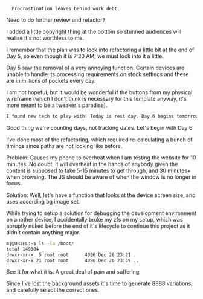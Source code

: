 ```
  Procrastination leaves behind work debt.
```

Need to do further review and refactor?

I added a little copyright thing at the bottom so stunned audiences will realise it's not worthless to me.

I remember that the plan was to look into refactoring a little bit at the end of Day 5, so even though it is 7:30 AM, we must look into it a little.

Day 5 saw the removal of a very annoying function. Certain devices are unable to handle its processing requirements on stock settings and these are in millions of pockets every day.

I am not hopeful, but it would be wonderful if the buttons from my physical wireframe (which I don't think is necessary for this template anyway, it's more meant to be a tweaker's paradise).

```md
I found new tech to play with! Today is rest day. Day 6 begins tomorrow, or ~~Monday~~ wednesday.
```

Good thing we're counting days, not tracking dates. Let's begin with Day 6.

I've done most of the refactoring, which required re-calculating a bunch of timings since paths are not locking like before.

Problem: Causes my phone to overheat when I am testing the website for 10 minutes. No doubt, it will overheat in the hands of anybody given the content is supposed to take 5-15 minutes to get through, and 30 minutes+ when browsing. The JS should be aware of when the window is no longer in focus.

Solution:
Well, let's have a function that looks at the device screen size, and uses according bg image set.

While trying to setup a solution for debugging the development environment on another device, I accidentally broke my zfs on my setup, which was abruptly nuked before the end of it's lifecycle to continue this project as it didn't contain anything major.

```bash
mj@URIEL:~$ ls -la /boot/
total 149304
drwxr-xr-x  5 root root      4096 Dec 26 23:21 .
drwxr-xr-x 21 root root      4096 Dec 26 23:39 ..
```

See it for what it is. A great deal of pain and suffering.

Since I've lost the background assets it's time to generate 8888 variations, and carefully select the correct ones.

